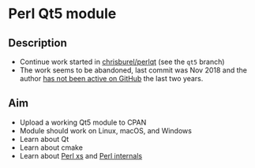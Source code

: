 # Perl Qt5 module

## Description
- Continue work started
  in [chrisburel/perlqt](https://github.com/chrisburel/perlqt) (see
  the `qt5` branch)
- The work seems to be abandoned, last commit was Nov 2018 and the
  author [has not been active on GitHub](https://github.com/chrisburel?tab=overview&from=2022-03-01&to=2022-03-03) the last two years.


## Aim
- Upload a working Qt5 module to CPAN
- Module should work on Linux, macOS, and Windows
- Learn about Qt
- Learn about cmake
- Learn about [Perl xs](https://perldoc.perl.org/perlxs)
  and [Perl internals](https://perldoc.perl.org/perlapi)


